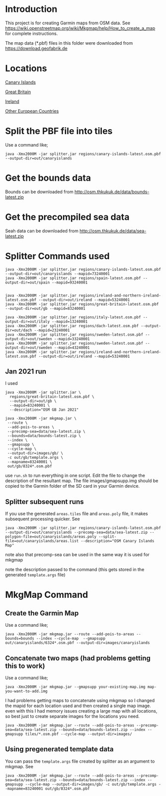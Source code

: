 # Introduction

This project is for creating Garmin maps from OSM data. See <https://wiki.openstreetmap.org/wiki/Mkgmap/help/How_to_create_a_map> for complete instructions.

The map data (*.pbf) files in this folder were downloaded from <https://download.geofabrik.de>

# Locations

[Canary Islands](https://download.geofabrik.de/africa/canary-islands-latest.osm.pbf)

[Great Britain](https://download.geofabrik.de/europe/great-britain-latest.osm.pbf)

[Ireland](https://download.geofabrik.de/europe/ireland-and-northern-ireland-latest.osm.pbf)

[Other European Countries](https://download.geofabrik.de/europe.html)

# Split the PBF file into tiles

Use a command like;

```
java -Xmx2000M -jar splitter.jar regions/canary-islands-latest.osm.pbf --output-dir=out/canaryislands
```

# Get the bounds data

Bounds can be downloaded from <http://osm.thkukuk.de/data/bounds-latest.zip>

# Get the precompiled sea data

Seah data can be downloaded from http://osm.thkukuk.de/data/sea-latest.zip

# Splitter Commands used

```
java -Xmx2000M -jar splitter.jar regions/canary-islands-latest.osm.pbf --output-dir=out/canaryislands --mapid=73240001
java -Xmx2000M -jar splitter.jar regions/spain-latest.osm.pbf --output-dir=out/spain --mapid=93240001


java -Xmx2000M -jar splitter.jar regions/ireland-and-northern-ireland-latest.osm.pbf --output-dir=out/ireland --mapid=53240001
java -Xmx2000M -jar splitter.jar regions/great-britain-latest.osm.pbf --output-dir=out/gb --mapid=83240001

java -Xmx2000M -jar splitter.jar regions/italy-latest.osm.pbf --output-dir=out/italy --mapid=13240001
java -Xmx2000M -jar splitter.jar regions/dach-latest.osm.pbf --output-dir=out/dach --mapid=23240001
java -Xmx2000M -jar splitter.jar regions/sweden-latest.osm.pbf --output-dir=out/sweden --mapid=33240001
java -Xmx2000M -jar splitter.jar regions/sweden-latest.osm.pbf --output-dir=out/sweden --mapid=43240001
java -Xmx2000M -jar splitter.jar regions/ireland-and-northern-ireland-latest.osm.pbf --output-dir=out/ireland --mapid=53240001
```

## Jan 2021 run

I used

```
java -Xmx2000M -jar splitter.jar \
  regions/great-britain-latest.osm.pbf \
  --output-dir=out/gb \
  --mapid=83240001 \
  --description="OSM GB Jan 2021"

java -Xmx2000M -jar mkgmap.jar \ 
 --route \
 --add-pois-to-areas \
 --precomp-sea=data/sea-latest.zip \
 --bounds=data/bounds-latest.zip \
 --index \
 --gmapsupp \
 --cycle-map \
 --output-dir=images/gb/ \
 -c out/gb/template.args \
 --mapname=83240001 \
 out/gb/8324*.osm.pbf
```

use `run.sh` to run everything in one script.  Edit the file to change the description of the resultant map.  The file images/gmapsupp.img should be copied to the Garmin folder of the SD card in your Garmin device.

## Splitter subsequent runs

If you use the generated `areas.tiles` file and `areas.poly` file, it makes subsequent processing quicker. See

```
java -Xmx2000M -jar splitter.jar regions/canary-islands-latest.osm.pbf --output-dir=out/canaryislands --precomp-sea=data/sea-latest.zip --polygon-file=out/canaryislands/areas.poly --split-file=out/canaryislands/areas.list --description="OSM Canary Islands Map"
```

note also that precomp-sea can be used in the same way it is used for mkgmap

note the description passed to the command (this gets stored in the generated `template.args` file)

# MkgMap Command

## Create the Garmin Map

Use a command like;

```
java -Xmx2000M -jar mkgmap.jar --route --add-pois-to-areas --bounds=bounds --index --cycle-map  --gmapsupp out/canaryislands/6324*.osm.pbf --output-dir=images/canaryislands
```

## Concatenate two maps (had problems getting this to work)

Use a command like;

```
java -Xmx2000M -jar mkgmap.jar --gmapsupp your-existing-map.img map-you-want-to-add.img
```


I had problems getting maps to concatenate using mkgmap so I changed the mapid for each location used and then created a single map image.  even with this I had memory issues creating a large map with all locations, so best just to create separate images for the locations you need.

```
java -Xmx2000M -jar mkgmap.jar --route --add-pois-to-areas --precomp-sea=data/sea-latest.zip --bounds=data/bounds-latest.zip --index --gmapsupp tiles/*.osm.pbf --cycle-map --output-dir=images/
```

## Using pregenerated template data

You can pass the `template.args` file created by splitter as an argument to mkgmap. See

```
java -Xmx2000M -jar mkgmap.jar --route --add-pois-to-areas --precomp-sea=data/sea-latest.zip --bounds=data/bounds-latest.zip --index --gmapsupp --cycle-map --output-dir=images/gb/ -c out/gb/template.args --mapname=83240001 out/gb/8324*.osm.pbf
```